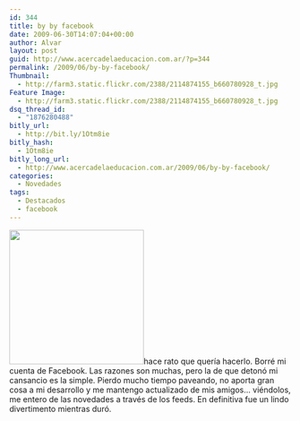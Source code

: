 ```yaml
---
id: 344
title: by by facebook
date: 2009-06-30T14:07:04+00:00
author: Alvar
layout: post
guid: http://www.acercadelaeducacion.com.ar/?p=344
permalink: /2009/06/by-by-facebook/
Thumbnail:
  - http://farm3.static.flickr.com/2388/2114874155_b660780928_t.jpg
Feature Image:
  - http://farm3.static.flickr.com/2388/2114874155_b660780928_t.jpg
dsq_thread_id:
  - "1876280488"
bitly_url:
  - http://bit.ly/1Otm8ie
bitly_hash:
  - 1Otm8ie
bitly_long_url:
  - http://www.acercadelaeducacion.com.ar/2009/06/by-by-facebook/
categories:
  - Novedades
tags:
  - Destacados
  - facebook
---
```

<img class="alignleft" title="f" src="http://farm3.static.flickr.com/2388/2114874155_b660780928_m.jpg" alt="" width="240" height="240" />hace rato que quería hacerlo. Borré mi cuenta de Facebook. Las razones son muchas, pero la de que detonó mi cansancio es la simple. Pierdo mucho tiempo paveando, no aporta gran cosa a mi desarrollo y me mantengo actualizado de mis amigos... viéndolos, me entero de las novedades a través de los feeds. En definitiva fue un lindo divertimento mientras duró.